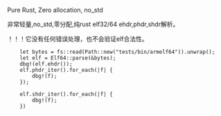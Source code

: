 Pure Rust, Zero allocation, no_std

非常轻量,no_std,零分配,纯rust elf32/64 ehdr,phdr,shdr解析。

！！！它没有任何错误处理，也不会验证elf合法性。


```
    let bytes = fs::read(Path::new("tests/bin/armelf64")).unwrap();
    let elf = Elf64::parse(&bytes);
    dbg!(elf.ehdr());
    elf.phdr_iter().for_each(|f| {
        dbg!(f);
    });

    elf.shdr_iter().for_each(|f| {
        dbg!(f);
    })
```